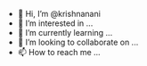 - 👋 Hi, I’m @krishnanani
- 👀 I’m interested in ...
- 🌱 I’m currently learning ...
- 💞️ I’m looking to collaborate on ...
- 📫 How to reach me ...

<!---
krishnanani/krishnanani is a ✨ special ✨ repository because its `README.md` (this file) appears on your GitHub profile.
You can click the Preview link to take a look at your changes.
--->
